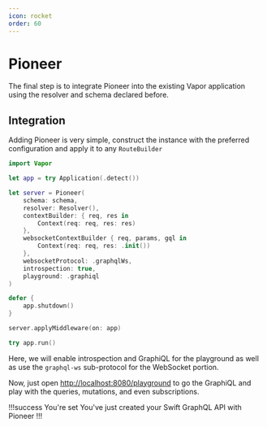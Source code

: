 ```yaml
---
icon: rocket
order: 60
---
```


# Pioneer

The final step is to integrate Pioneer into the existing Vapor application using the resolver and schema declared before.

## Integration

Adding Pioneer is very simple, construct the instance with the preferred configuration and apply it to any `RouteBuilder`

```swift main.swift
import Vapor

let app = try Application(.detect())

let server = Pioneer(
    schema: schema,
    resolver: Resolver(),
    contextBuilder: { req, res in
        Context(req: req, res: res)
    },
    websocketContextBuilder { req, params, gql in 
        Context(req: req, res: .init())
    },
    websocketProtocol: .graphqlWs,
    introspection: true,
    playground: .graphiql
)

defer {
    app.shutdown()
}

server.applyMiddleware(on: app)

try app.run()
```

Here, we will enable introspection and GraphiQL for the playground as well as use the `graphql-ws` sub-protocol for the WebSocket portion.

Now, just open [http://localhost:8080/playground](http://localhost:8080/playground) to go the GraphiQL and play with the queries, mutations, and even subscriptions.

!!!success You're set
You've just created your Swift GraphQL API with Pioneer
!!!
